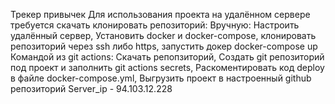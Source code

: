 Трекер привычек
Для использования проекта на удалённом сервере требуется скачать клонировать репозиторий:
    Вручную:
    Настроить удалённый сервер, Установить docker и docker-compose, клонировать репозиторий через ssh либо https, запустить докер docker-compose up
    Командой из git actions:
    Скачать репопзиторий, Создать git репозиторий под проект и заполнить git actions secrets, Раскоментировать код deploy в файле docker-compose.yml, Выгрузить проект в настроенный github репозиторий
    Server_ip - 94.103.12.228